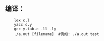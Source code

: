 ## 编译：
``` shell
	lex c.l
	yacc c.y
	gcc y.tab.c -ll -ly
	./a.out [filename]  #例如: ./a.out test
```


